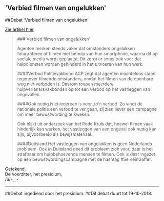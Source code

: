## 'Verbied filmen van ongelukken' 
 
##Debat 'Verbied filmen van ongelukken'

[Zie artikel hier](https://www.reddit.com/r/RMTKMedia/comments/9wh5yx/verbied_filmen_van_ongelukken)

>###'Verbied filmen van ongelukken'
>
>Agenten merken steeds vaker dat omstanders ongelukken fotograferen of filmen met behulp van hun smartphone, waarna dit op sociale media wordt geplaatst. Dit zorgt er soms ook voor dat hulpdiensten worden gehinderd in het uitvoeren van hun werk.
>
>####Verbod
>Politievakbond ACP zegt dat agenten machteloos staan tegenover filmende omstanders, omdat het filmen van de openbare weg niet verboden is. Daarom roepen meerdere hulpverlenersvakbonden op tot een verbod op het vastleggen van ongevallen.
>
>####Ook nuttig
>Niet iedereen is voor zo'n verbod. Zo vindt de nationale politie een verbod te ver gaan, zij zien liever een campagne om meer bewustwording te kweken.
>
>Ook blijkt uit onderzoek van het Rode Kruis dat, hoewel filmen vaak hinderlijk kan werken, het vastleggen van een ongeval ook nuttig kan zijn, bijvoorbeeld als bewijsmateriaal.
>
>####Duitsland
>Het vastleggen van ongelukken is geen Nederlands probleem. Ook in Duitsland deed dit probleem zich voor, daar is het strafbaar om hulpbehoevende mensen te filmen. Ook is daar ingezet op een bewustwordingscampagne met de hashtag #SeiKeinGaffer.


Getekend,  
De voorzitter, het presidium,  
/u/-___-_

---

##Debat ingediend door het presidium.
##Dit debat duurt tot 19-10-2018.

